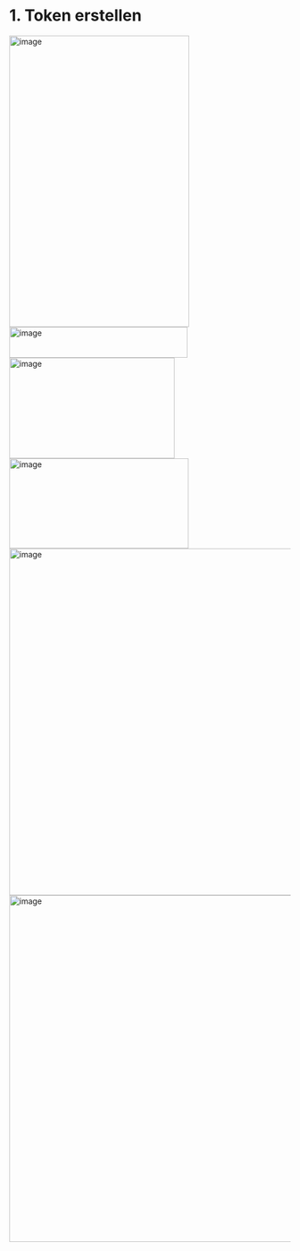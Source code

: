 # 1. Token erstellen
<img width="322" height="521" alt="image" src="https://github.com/user-attachments/assets/8c6f1651-4705-4cb1-bd1c-c72a7db84020" />
<br>
<img width="319" height="55" alt="image" src="https://github.com/user-attachments/assets/6d51e466-4e47-4f5e-8eee-f33bc01be6d8" />
<br>
<img width="296" height="180" alt="image" src="https://github.com/user-attachments/assets/26320f78-b207-4f5e-9a4e-897907943f9e" />
<br>
<img width="321" height="161" alt="image" src="https://github.com/user-attachments/assets/ef74ea08-fa6a-46d4-b98b-733f77ee29f1" />
<br>
<img width="798" height="620" alt="image" src="https://github.com/user-attachments/assets/35aa59bd-0e13-4881-85ee-01e545462c8a" />
<br>
<img width="798" height="620" alt="image" src="https://github.com/user-attachments/assets/4a7a2a2e-2394-4943-b1d6-ad8b4e4a657a" />
<br>
